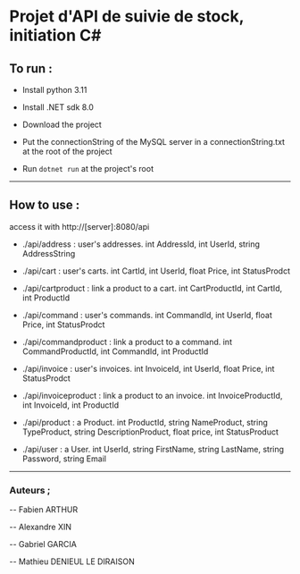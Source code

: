 # Projet d'API de suivie de stock, initiation C#

## To run :

- Install python 3.11

- Install .NET sdk 8.0

- Download the project

- Put the connectionString of the MySQL server in a connectionString.txt at the root of the project

- Run `dotnet run` at the project's root

---
## How to use :
access it with http://[server]:8080/api

- ./api/address : user's addresses.   int AddressId, int UserId, string AddressString

- ./api/cart : user's carts.   int CartId, int UserId, float Price, int StatusProdct
- ./api/cartproduct : link a product to a cart.   int CartProductId, int CartId, int ProductId
- ./api/command : user's commands.   int CommandId, int UserId, float Price, int StatusProdct
- ./api/commandproduct : link a product to a command.   int CommandProductId, int CommandId, int ProductId
- ./api/invoice : user's invoices.   int InvoiceId, int UserId, float Price, int StatusProdct
- ./api/invoiceproduct : link a product to an invoice.   int InvoiceProductId, int InvoiceId, int ProductId

- ./api/product : a Product.   int ProductId, string NameProduct, string TypeProduct, string DescriptionProduct, float price, int StatusProduct
- ./api/user : a User.   int UserId, string FirstName, string LastName, string Password, string Email
---

  

### Auteurs ;

-- Fabien ARTHUR

-- Alexandre XIN

-- Gabriel GARCIA

-- Mathieu DENIEUL LE DIRAISON
